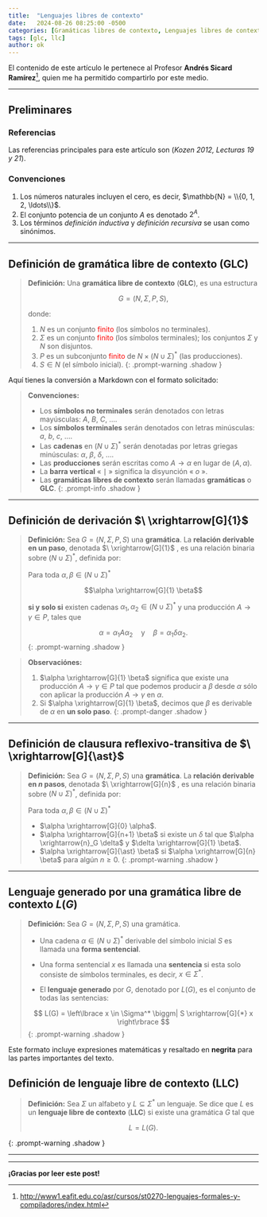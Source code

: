 ```yaml
---
title:  "Lenguajes libres de contexto"
date:   2024-08-26 08:25:00 -0500
categories: [Gramáticas libres de contexto, Lenguajes libres de contexto]
tags: [glc, llc] 
author: ok
---
```


El contenido de este artículo le pertenece al Profesor **Andrés Sicard Ramírez**[^1], quien me ha permitido compartirlo por este medio.

---
## Preliminares

### Referencias

Las referencias principales para este artículo son (*Kozen 2012, Lecturas 19 y 21*).

### Convenciones

1. Los números naturales incluyen el cero, es decir, $\mathbb{N} = \\{0, 1, 2, \ldots\\}$.
2. El conjunto potencia de un conjunto $A$ es denotado $2^A$.
3. Los términos *definición inductiva* y *definición recursiva* se usan como sinónimos.

---

## Definición de gramática libre de contexto (GLC)

> **Definición:** Una **gramática libre de contexto** (**GLC**), es una estructura
>
> $$G = (N, \Sigma, P, S),$$
>
>donde:
> 
> 1. $N$ es un conjunto <span style="color:red;">finito</span> (los símbolos no terminales).
> 2. $\Sigma$ es un conjunto <span style="color:red;">finito</span> (los símbolos terminales); los conjuntos $\Sigma$ y $N$ son disjuntos.
> 3. $P$ es un subconjunto <span style="color:red;">finito</span> de $N \times (N \cup \Sigma)^\ast$ (las producciones).
> 4. $S \in N$ (el símbolo inicial).
{: .prompt-warning .shadow }

Aquí tienes la conversión a Markdown con el formato solicitado:

> **Convenciones:**
> 
> - Los **símbolos no terminales** serán denotados con letras mayúsculas: $A$, $B$, $C$, $\dots$.
> - Los **símbolos terminales** serán denotados con letras minúsculas: $a$, $b$, $c$, $\dots$.
> - Las **cadenas** en $(N \cup \Sigma)^\ast$ serán denotadas por letras griegas minúsculas: $\alpha$, $\beta$, $\delta$, $\dots$.
> - Las **producciones** serán escritas como $A \to \alpha$ en lugar de $(A, \alpha)$.
> - La **barra vertical** « $\mid$ » significa la disyunción « $o$ ».
> - Las **gramáticas libres de contexto** serán llamadas **gramáticas** o **GLC**.
{: .prompt-info .shadow }

---

## Definición de derivación $\ \xrightarrow[G]{1}$

> **Definición:** Sea $G = (N, \Sigma, P, S)$ una **gramática**. La **relación derivable en un paso**, denotada $\ \xrightarrow[G]{1}$ , es una relación binaria sobre $(N \cup \Sigma)^\ast$, definida por:
> 
> Para toda $\alpha, \beta \in (N \cup \Sigma)^\ast$
> 
> $$\alpha \xrightarrow[G]{1} \beta$$
>
> **si y solo si** existen cadenas $\alpha_1, \alpha_2 \in (N \cup \Sigma)^\ast$ y una producción $A \to \gamma \in P$, tales que
>
> $$\alpha = \alpha_1 A \alpha_2 \quad \text{y} \quad \beta = \alpha_1 \delta \alpha_2.$$
{: .prompt-warning .shadow }

> **Observaciónes:**
> 1. $\alpha \xrightarrow[G]{1} \beta$ significa que existe una producción $A \to \gamma \in P$ tal que podemos producir a $\beta$ desde $\alpha$ sólo con aplicar la producción $A \to \gamma$ en $\alpha$.
> 2. Si $\alpha \xrightarrow[G]{1} \beta$, decimos que $\beta$ es derivable de $\alpha$ en **un solo paso**.
{: .prompt-danger .shadow }

---

## Definición de clausura reflexivo-transitiva de $\ \xrightarrow[G]{\ast}$

> **Definición:** Sea $G = (N, \Sigma, P, S)$ una **gramática**. La **relación derivable en $n$ pasos**, denotada $\ \xrightarrow[G]{n}$ , es una relación binaria sobre $(N \cup \Sigma)^\ast$, definida por:
> 
> Para toda $\alpha, \beta \in (N \cup \Sigma)^\ast$
> 
> - $\alpha \xrightarrow[G]{0} \alpha$.
> - $\alpha \xrightarrow[G]{n+1} \beta$ si existe un $\delta$ tal que $\alpha \xrightarrow{n}_G \delta$ y $\delta \xrightarrow[G]{1} \beta$.
> - $\alpha \xrightarrow[G]{\ast} \beta$ si $\alpha \xrightarrow[G]{n} \beta$ para algún $n \geq 0$.
{: .prompt-warning .shadow }

---

## Lenguaje generado por una gramática libre de contexto $L(G)$

> **Definición:** Sea $G = (N,\Sigma,P,S)$ una gramática.
> 
> - Una cadena $\alpha \in (N \cup \Sigma)^\ast$ derivable del símbolo inicial $S$ es llamada una **forma sentencial**.
> 
> - Una forma sentencial $x$ es llamada una **sentencia** si esta solo consiste de símbolos terminales, es decir, $x \in \Sigma^\ast$.
> 
> - El **lenguaje generado** por $G$, denotado por $L(G)$, es el conjunto de todas las sentencias:
> 
> $$
> L(G) = \left\lbrace x \in \Sigma^* \biggm| S \xrightarrow[G]{*} x \right\rbrace
> $$
{: .prompt-warning .shadow }

Este formato incluye expresiones matemáticas y resaltado en **negrita** para las partes importantes del texto.

## Definición de lenguaje libre de contexto (LLC)

> **Definición:** Sea $\Sigma$ un alfabeto y $L \subseteq \Sigma^\ast$ un lenguaje. Se dice que $L$ es un **lenguaje libre de contexto** (**LLC**) si existe una gramática $G$ tal que
>
> $$L = L(G).$$
>
{: .prompt-warning .shadow }

---

[^1]: http://www1.eafit.edu.co/asr/cursos/st0270-lenguajes-formales-y-compiladores/index.html

---

**¡Gracias por leer este post!**
